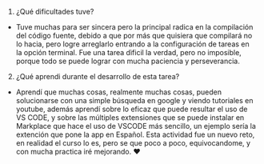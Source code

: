 1. ¿Qué dificultades tuve?
- Tuve muchas para ser sincera pero la principal radica en la compilación del código fuente, debido a que por más que quisiera que compilará no lo hacia, pero logre arreglarlo entrando a la configuración de tareas en la opción terminal. Fue una tarea dìficil la verdad, pero no imposible, porque todo se puede lograr con mucha paciencia y perseverancia.

2. ¿Qué aprendi durante el desarrollo de esta tarea?
- Aprendí que muchas cosas, realmente muchas cosas, pueden solucionarse con una simple búsqueda en google y viendo tutoriales en youtube, además aprendí sobre lo eficaz que puede resultar el uso de VS CODE, y  sobre las  múltiples extensiones que se puede instalar en Markplace que hace el uso de VSCODE más sencillo, un ejemplo sería la extención que pone la app en Español. 
Esta actividad fue un nuevo reto, en realidad el curso lo es, pero se que poco a poco, equivocandome, y con mucha practica iré mejorando. ♥
